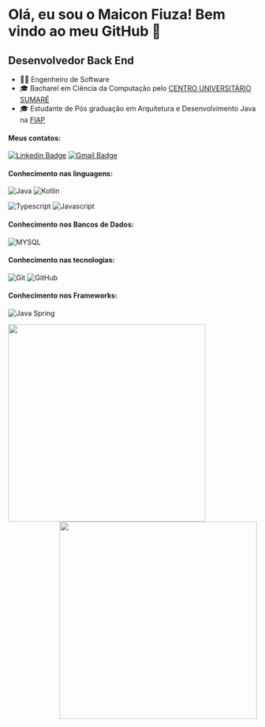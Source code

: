 <h1>Olá, eu sou o Maicon Fiuza! Bem vindo ao meu GitHub 👋 </h1> 

## Desenvolvedor Back End ##

- 👩‍💻 Engenheiro de Software 
- 🎓 Bacharel em Ciência da Computação pelo [CENTRO UNIVERSITÁRIO SUMARÉ](https://sumare.edu.br)
- 🎓 Estudante de Pós graduação em Arquitetura e Desenvolvimento Java na [FIAP](https://postech.fiap.com.br)


#### Meus contatos:
[![Linkedin Badge](https://img.shields.io/badge/-LinkedIn-blue?style=flat-square&logo=Linkedin&logoColor=white&link=https:https://www.linkedin.com/in/maicon-fiuza)](https://www.linkedin.com/in/maicon-fiuza)
[![Gmail Badge](https://img.shields.io/badge/-Gmail-c14438?style=flat-square&logo=Gmail&logoColor=white&link=mailto:maicon.b.fiuza@gmail.com)](mailto:maicon.b.fiuza@gmail.com)

#### Conhecimento nas linguagens:
![Java](https://img.shields.io/badge/Java-ED8B00?style=for-the-badge&logo=java&logoColor=white)
![Kotlin](https://img.shields.io/badge/Kotlin-A020F0?style=for-the-badge&logo=Kotlin&logoColor=white)

![Typescript](https://shields.io/badge/TypeScript-3178C6?logo=TypeScript&logoColor=FFF&style=flat-square)
![Javascript](https://img.shields.io/badge/JavaScript-323330?style=for-the-badge&logo=javascript&logoColor=F7DF1E)

#### Conhecimento nos Bancos de Dados:
![MYSQL](https://img.shields.io/badge/MySQL-00000F?style=for-the-badge&logo=mysql&logoColor=white)

#### Conhecimento nas tecnologias:
![Git](https://img.shields.io/badge/-Git-222222?style=flat&logo=git&logoColor=F05032)
![GitHub](https://img.shields.io/badge/-GitHub-222222?style=flat&logo=github&logoColor=181717)

#### Conhecimento nos Frameworks:
![Java Spring](https://img.shields.io/badge/-Spring-222222?style=flat&logo=spring&logoColor=6DB33F)


<img align="left"  width="400px" src="https://github-readme-stats.vercel.app/api/top-langs/?username=MaiconFiuza&layout=compact&theme=vision-friendly-dark" />
 <img align="right" width="400px" src="https://github-readme-stats.vercel.app/api?username=MaiconFiuza&show_icons=true,css&layout=compact&theme=vision-friendly-dark" />


<!--
**MaiconFiuza/MaiconFiuza** is a ✨ _special_ ✨ repository because its `README.md` (this file) appears on your GitHub profile.
-->
